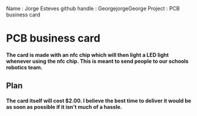 Name : Jorge Esteves
github handle : GeorgejorgeGeorge
Project : PCB business card

# PCB business card
#### The card is made with an nfc chip which will then light a LED light whenever using the nfc chip. This is meant to send people to our schools robotics team.

## Plan
#### The card itself will cost $2.00. I believe the best time to deliver it would be as soon as possible if it isn't much of a hassle. 
